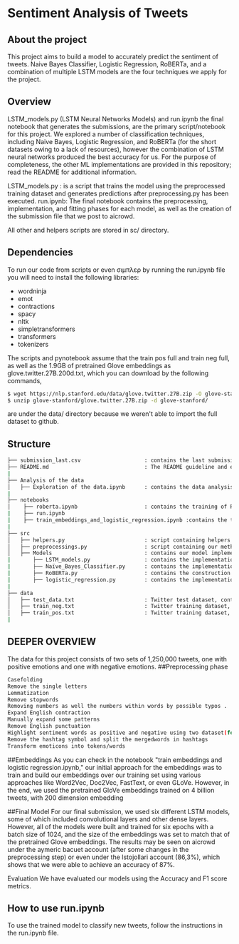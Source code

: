 # Sentiment Analysis of Tweets

## About the project

This project aims to build a model to accurately predict the sentiment of tweets. Naive Bayes Classifier, Logistic Regression, RoBERTa, and a combination of multiple LSTM models are the four techniques we apply for the project.


## Overview

LSTM_models.py (LSTM Neural Networks Models) and run.ipynb the final notebook that generates the submissions, are the primary script/notebook for this project. We explored a number of classification techniques, including Naive Bayes, Logistic Regression, and RoBERTa (for the short datasets owing to a lack of resources), however the combination of LSTM neural networks produced the best accuracy for us. For the purpose of completeness, the other ML implementations are provided in this repository; read the README for additional information.

LSTM_models.py : is a script that trains the model using the preprocessed training dataset and generates predictions after preprocessing.py has been executed.
run.ipynb: The final notebook contains the preprocessing, implementation, and fitting phases for each model, as well as the creation of the submission file that we post to aicrowd.

All other and helpers scripts are stored in sc/ directory.

## Dependencies
To run our code from scripts or even σιμπλερ by running the run.ipynb file you will need to install the following libraries:

- wordninja
- emot
- contractions
- spacy
- nltk
- simpletransformers
- transformers
- tokenizers

The scripts and pynotebook assume that the train pos full and train neg full, as well as the 1.9GB of pretrained Glove embeddings as glove.twitter.27B.200d.txt, which you can download by the following commands,

```bash
$ wget https://nlp.stanford.edu/data/glove.twitter.27B.zip -O glove-stanford/glove.twitter.27B.zip
$ unzip glove-stanford/glove.twitter.27B.zip -d glove-stanford/
```
are under the  data/ directory because we weren't able to import the full dataset to github. 


## Structure
```bash
├── submission_last.csv                    : contains the last submission file that is generated by run.ipynb.
├── README.md                              : The README guideline and explanation for our project.
|
├── Analysis of the data
│   ├── Exploration of the data.ipynb      : contains the data analysis of the tweets before and after preprocessing.
|
├── notebooks
│    ├── roberta.ipynb                     : contains the training of RoBERTa mdoels using the small tweet dataset using the preprocessed training set.
|    ├── run.ipynb
|    ├── train_embeddings_and_logistic_regression.ipynb :contains the training of embeddings using different approaches and train a logistic model using training set.
|
├── src
│   ├── helpers.py                         : script containing helpers method.
│   ├── preprocessings.py                  : script containing our methods to preprocess tweets .
│   ├── Models                             : contains our model implementation.
|       ├── LSTM_models.py                 : contains the implementation of 6 LSTM models and the XGB classifier using the preprocessed training set.
|       ├── Naïve_Bayes_Classifier.py      : contains the implementation of Naive Bayes Classifier using the preprocessed training set.
|       ├── RoBERTa.py                     : contains the construction of RoBERTa mdoels using the small tweet dataset using the preprocessed training set.
|       ├── logistic_regression.py         : contains the implementation of logistic regression model using the preprocessed training set.
|
├── data
│   ├── test_data.txt                      : Twitter test dataset, containing 10,000 unlabeled tweets.
│   ├── train_neg.txt                      : Twitter training dataset, containing 100.000 negative tweets.
│   ├── train_pos.txt                      : Twitter training dataset, containing 100,000 positive tweets.
|
```
## DEEPER OVERVIEW

The data for this project consists of two sets of 1,250,000 tweets, one with positive emotions and one with negative emotions.
##Preprocessing phase
```bash
Casefolding
Remove the single letters
Lemmatization
Remove stopwords
Removing numbers as well the numbers within words by possible typos .
Expand English contraction
Manually expand some patterns
Remove English punctuation
Highlight sentiment words as positive and negative using two dataset(for additional information you can see the notebook)
Remove the hashtag symbol and split the mergedwords in hashtags
Transform emoticons into tokens/words
```

##Embeddings
As you can check in the notebook "train embeddings and logistic regression.ipynb," our initial approach for the embeddings was to train and build our embeddings over our training set using various approaches like Word2Vec, Doc2Vec, FastText, or even GLoVe. However, in the end, we used the pretrained GloVe embeddings trained on 4 billion tweets, with 200 dimension embedding

##Final Model
For our final submission, we used six different LSTM models, some of which included convolutional layers and other dense layers. However, all of the models were built and trained for six epochs with a batch size of 1024, and the size of the embeddings was set to match that of the pretrained Glove embeddings. The results may be seen on aicrowd under the aymeric bacuet account (after some changes in the preprocessing step) or even under the lstojollari account (86,3%), which shows that we were able to achieve an accuracy of 87%.

Evaluation
We have evaluated our models using the Accuracy and F1 score metrics.

## How to use run.ipynb

To use the trained model to classify new tweets, follow the instructions in the run.ipynb file.
